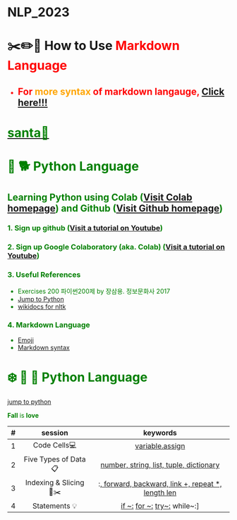 # NLP_2023


# ✂️✏️📌 **How to Use <font color = 'red'> Markdown Language**
- ## For <font color = 'orange'> more syntax</font> of markdown langauge, [Click here!!!](https://www.markdownguide.org/basic-syntax/)


# **[<font color = 'green'> santa🎅 ](https://santatracker.google.com/intl/ko/)**



# 🌲 🐕 **Python Language**

## **Learning Python** using **Colab** ([Visit Colab homepage](https://colab.research.google.com/?utm_source=scs-index)) and **Github** ([Visit Github homepage](https://github.com/))

### **1. Sign up github** ([Visit a tutorial on Youtube](https://www.youtube.com/watch?v=c-NikCpec7U))
### **2. Sign up Google Colaboratory** (aka. Colab) ([Visit a tutorial on Youtube](https://www.youtube.com/watch?v=2X_EU18OeYM))

### **3. Useful References**
- Exercises 200 파이썬200제 by 장삼용. 정보문화사 2017
- [Jump to Python](https://wikidocs.net/book/1)
- [wikidocs for nltk](https://wikidocs.net/21667)

### **4. Markdown Language**
* [Emoji](https://gist.github.com/rxaviers/7360908)
* [Markdown syntax](https://www.markdownguide.org/basic-syntax/)



# ❄️ 🐶 	🐾  Python Language
[jump to python](https://wikidocs.net/book/1)

**Fall** is **love**

|#|session|keywords|
|:--:|:--:|:--:|
| 1 | Code Cells💻 | [variable.assign](https://github.com/inseoda/NLP_2023/blob/main/1_CodeCells_Basic_.ipynb) |
|2|Five Types of Data📋|[number, string, list, tuple, dictionary](https://github.com/inseoda/NLP_2023/blob/main/2_FiveTypesofData.ipynb)|
|3|Indexing & Slicing 📌✂️	|:[, forward, backward, link +, repeat *, length len](https://github.com/inseoda/NLP_2023/blob/main/3_Indexing_Slicing.ipynb)|
|4|Statements 💡|[if ~:](https://github.com/inseoda/NLP_2023/blob/main/4_1_IfStatement.ipynb) [for ~:](https://github.com/inseoda/NLP_2023/blob/main/4_2_ForStatement.ipynb) [try~:]((https://github.com/inseoda/NLP_2023/blob/main/4_3_tryExceptElse_Statement.ipynb)) while~:]|



